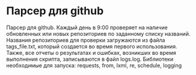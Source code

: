 # Парсер для github
Парсер для github. Каждый день в 9:00 проверяет на наличие обновленных или новых репозиториев по заданному списку названий. Названия репозиториев для проверки загружаются из файла tags_file.txt, который создается во время первого использования. Также, все отчеты о результатах и ошибках, возникших во время выполнения скрипта, записываются в файл logs.log.
Библиотеки необходимые для запуска:
requests, from, lxml, re, schedule, logging

